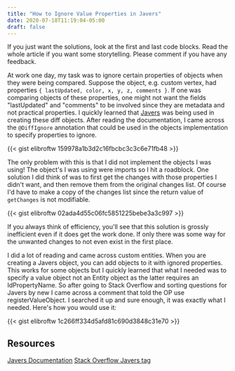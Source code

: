 ```yaml
---
title: "How to Ignore Value Properties in Javers"
date: 2020-07-18T11:19:04-05:00
draft: false
---
```


If you just want the solutions, look at the first and last code blocks. Read the whole article if you want some storytelling. Please comment if you have any feedback.

At work one day, my task was to ignore certain properties of objects when they were being compared. Suppose the object, e.g. custom vertex, had properties `{ lastUpdated, color, x, y, z, comments }`.
If one was comparing objects of these properties, one might not want the fields "lastUpdated" and "comments" to be involved since they are metadata and not practical properties.
I quickly learned that [Javers](https://javers.org/) was being used in creating these diff objects. After reading the documentation, I came across the `@DiffIgnore` annotation that could be used in the objects implementation to specify properties to ignore.

{{< gist elibroftw 159978a1b3d2c16fbcbc3c3c6e71fb48 >}}

The only problem with this is that I did not implement the objects I was using! The object's I was using were imports so I hit a roadblock.
One solution I did think of was to first get the changes with those properties I didn't want, and then remove them from the original changes list. Of course I'd have to make a copy of the changes list since the return value of `getChanges` is not modifiable.

{{< gist elibroftw 02ada4d55c06fc5851225bebe3a3c997 >}}

If you always think of efficiency, you'll see that this solution is grossly inefficient even if it does get the work done. If only there was some way for the unwanted changes to not even exist in the first place.

I did a lot of reading and came across custom entities. When you are creating a Javers object, you can add objects to it with ignored properties.
This works for some objects but I quickly learned that what I needed was to specify a value object not an Entity object as the latter requires an IdPropertyName.
So after going to Stack Overflow and sorting questions for Javers by new I came across a comment that told the OP use registerValueObject.
I searched it up and sure enough, it was exactly what I needed. Here's how you would use it:

{{< gist elibroftw 1c266ff334d5afd81c690d3848c31e70 >}}

## Resources

[Javers Documentation](https://javers.org/documentation/)
[Stack Overflow Javers tag](https://stackoverflow.com/questions/tagged/javers)
